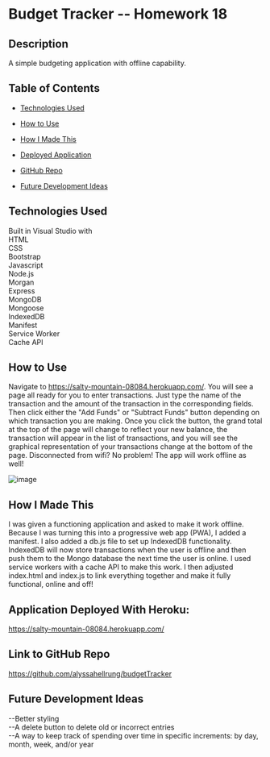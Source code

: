 # Budget Tracker -- Homework 18

## Description  
A simple budgeting application with offline capability. 

## Table of Contents

* [Technologies Used](#technologies-used)

* [How to Use](#how-to-use)

* [How I Made This](#how-i-made-this)

* [Deployed Application](#application-deployed-with-heroku)

* [GitHub Repo](#link-to-github-repo)

* [Future Development Ideas](#future-development-ideas)  

## Technologies Used  
Built in Visual Studio with          
HTML       
CSS  
Bootstrap        
Javascript        
Node.js   
Morgan   
Express   
MongoDB  
Mongoose   
IndexedDB  
Manifest  
Service Worker  
Cache API       

## How to Use    
Navigate to https://salty-mountain-08084.herokuapp.com/. You will see a page all ready for you to enter transactions. Just type the name of the transaction and the amount of the transaction in the corresponding fields. Then click either the "Add Funds" or "Subtract Funds" button depending on which transaction you are making. Once you click the button, the grand total at the top of the page will change to reflect your new balance, the transaction will appear in the list of transactions, and you will see the graphical representation of your transactions change at the bottom of the page. Disconnected from wifi? No problem! The app will work offline as well!  
   
![image](https://media.giphy.com/media/kGuERMToh8otgUJeXF/giphy.gif)  

## How I Made This      
I was given a functioning application and asked to make it work offline. Because I was turning this into a progressive web app (PWA), I added a manifest. I also added a db.js file to set up IndexedDB functionality. IndexedDB will now store transactions when the user is offline and then push them to the Mongo database the next time the user is online. I used service workers with a cache API to make this work. I then adjusted index.html and index.js to link everything together and make it fully functional, online and off!

## Application Deployed With Heroku:
https://salty-mountain-08084.herokuapp.com/

## Link to GitHub Repo    
https://github.com/alyssahellrung/budgetTracker 

## Future Development Ideas
--Better styling  
--A delete button to delete old or incorrect entries  
--A way to keep track of spending over time in specific increments: by day, month, week, and/or year  